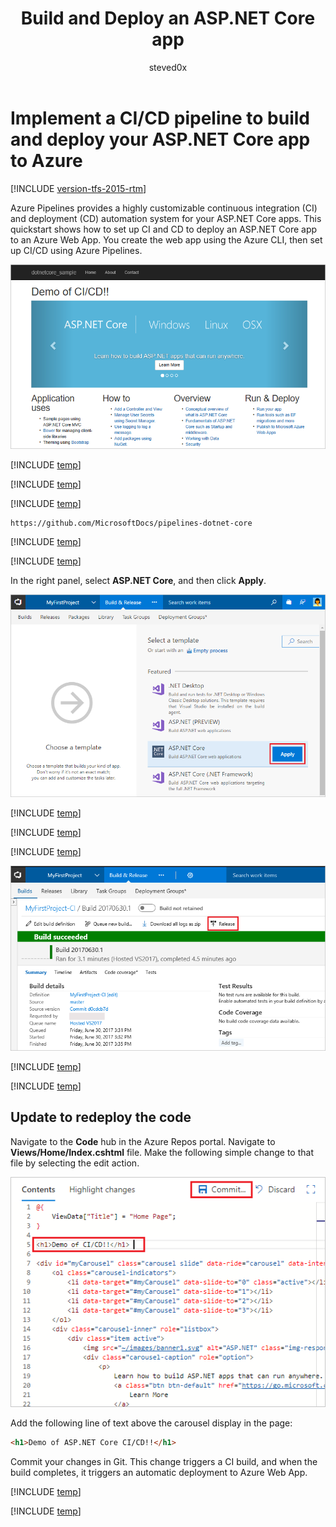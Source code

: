 ﻿---
title: Build and Deploy an ASP.NET Core app
description: Set up a continuous integration (CI) build for your ASP.NET Core app, and then a continuous deployment (CD) release to Azure using Azure Pipelines
ms.prod: devops
ms.technology: devops-cicd
ms.topic: conceptual
ms.author: sdanie
author: steved0x
ms.manager: mijacobs
ms.assetid: 4162F547-3E73-4B1E-970F-A26DFCA206E1
ms.custom: "mvc, seodec18"
ms.date: 06/24/2017
monikerRange: '>= tfs-2015'
---


# Implement a CI/CD pipeline to build and deploy your ASP.NET Core app to Azure

[!INCLUDE [version-tfs-2015-rtm](../../../_shared/version-tfs-2015-rtm.md)]

Azure Pipelines provides a highly customizable continuous integration (CI) and deployment (CD) automation system for your 
ASP.NET Core apps.
This quickstart shows how to set up CI and CD to deploy
an ASP.NET Core app
to an Azure Web App.
You create the web app using the Azure CLI, then set up CI/CD using Azure Pipelines.

![Screenshot showing ASP.NET Core web app](../../../apps/cd/azure/media/aspnet-core-to-windows-vm/cicd-get-started-dotnetcore-sample.png)

[!INCLUDE [temp](../_shared/vsts-and-azure-setup.md)]

[!INCLUDE [temp](../_shared/create-azure-web-app.md)]

[!INCLUDE [temp](../_shared/import-code-1.md)]

```bash
https://github.com/MicrosoftDocs/pipelines-dotnet-core
```

[!INCLUDE [temp](../_shared/import-code-2.md)]

[!INCLUDE [temp](../_shared/set-up-ci-1.md)]

In the right panel, select **ASP.NET Core**, and then click **Apply**.

![Screenshot showing dotnet core template](../../../apps/aspnet/_shared/media/apply-aspnet-core-build-template.png)

[!INCLUDE [temp](../_shared/set-up-ci-2.md)]

[!INCLUDE [temp](../_shared/set-up-ci-3.md)]

[!INCLUDE [temp](../_shared/set-up-cd-1.md)]

![Screenshot showing release action on build summary](../../../apps/cd/azure/_shared/media/cicd-get-started-dotnetcore-release.png)

[!INCLUDE [temp](../_shared/set-up-cd-2.md)]

[!INCLUDE [temp](../_shared/set-up-cd-3.md)]

## Update to redeploy the code

Navigate to the **Code** hub in the Azure Repos portal. Navigate to **Views/Home/Index.cshtml** file. Make the following simple change to that file by selecting the edit action.

![Screenshot showing update to code](../../../apps/cd/azure/_shared/media/aspnet-core-code-change.png)

Add the following line of text above the carousel display in the page:
```html
<h1>Demo of ASP.NET Core CI/CD!!</h1>
```

Commit your changes in Git. This change triggers a CI build, and when the build completes, it triggers an automatic deployment to Azure Web App.

[!INCLUDE [temp](../_shared/browse-to-web-app.md)]

[!INCLUDE [temp](../_shared/clean-up-resources.md)]
